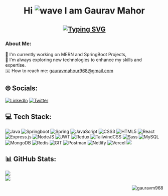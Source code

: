 <div align='center'>

Hi ![wave](https://user-images.githubusercontent.com/18350557/176309783-0785949b-9127-417c-8b55-ab5a4333674e.gif) I am Gaurav Mahor
=======================================================================================================
[![Typing SVG](https://readme-typing-svg.demolab.com?font=Inter&weight=500&size=22&pause=1000&color=00AEF0&center=true&vCenter=true&width=450&lines=Nice+to+Meet+You;Full+Stack+Web+Developer;Passionate+Learner)](https://git.io/typing-svg)
-----------------------

</div>

### About Me:
🔭 I'm currently working on MERN and SpringBoot Projects,<br>🌱 I'm always exploring new technologies to enhance my skills and expertise.<br>✉️ How to reach me: gauravmahour968@gmail.com<br>

## 🌐 Socials:
[![LinkedIn](https://img.shields.io/badge/LinkedIn-%230077B5.svg?logo=linkedin&logoColor=white)](https://linkedin.com/in/gauravm968) [![Twitter](https://img.shields.io/badge/Twitter-%231DA1F2.svg?logo=Twitter&logoColor=white)](https://twitter.com/gauravm_968) 

## 💻 Tech Stack:
![Java](https://img.shields.io/badge/java-%23ED8B00.svg?style=for-the-badge&logo=java&logoColor=white) ![Springboot](https://img.shields.io/badge/Spring%20Boot-6DB33F.svg?style=for-the-badge&logo=Spring-Boot&logoColor=white) ![Spring](https://img.shields.io/badge/Spring-6DB33F.svg?style=for-the-badge&logo=Spring&logoColor=white) ![JavaScript](https://img.shields.io/badge/javascript-%23323330.svg?style=for-the-badge&logo=javascript&logoColor=%23F7DF1E) ![CSS3](https://img.shields.io/badge/css3-%231572B6.svg?style=for-the-badge&logo=css3&logoColor=white) ![HTML5](https://img.shields.io/badge/html5-%23E34F26.svg?style=for-the-badge&logo=html5&logoColor=white) ![React](https://img.shields.io/badge/react-%2320232a.svg?style=for-the-badge&logo=react&logoColor=%2361DAFB) ![Express.js](https://img.shields.io/badge/express.js-%23404d59.svg?style=for-the-badge&logo=express&logoColor=%2361DAFB) ![NodeJS](https://img.shields.io/badge/node.js-6DA55F?style=for-the-badge&logo=node.js&logoColor=white) ![JWT](https://img.shields.io/badge/JWT-black?style=for-the-badge&logo=JSON%20web%20tokens) ![Redux](https://img.shields.io/badge/redux-%23593d88.svg?style=for-the-badge&logo=redux&logoColor=white) ![TailwindCSS](https://img.shields.io/badge/tailwindcss-%2338B2AC.svg?style=for-the-badge&logo=tailwind-css&logoColor=white) ![Sass](https://img.shields.io/badge/Sass-CC6699?style=for-the-badge&logo=sass&logoColor=white) ![MySQL](https://img.shields.io/badge/mysql-%2300f.svg?style=for-the-badge&logo=mysql&logoColor=white) ![MongoDB](https://img.shields.io/badge/MongoDB-%234ea94b.svg?style=for-the-badge&logo=mongodb&logoColor=white) ![Redis](https://img.shields.io/badge/Redis-DC382D.svg?style=for-the-badge&logo=Redis&logoColor=white) ![GIT](https://img.shields.io/badge/Git-fc6d26?style=for-the-badge&logo=git&logoColor=white) ![Postman](https://img.shields.io/badge/Postman-FF6C37?style=for-the-badge&logo=postman&logoColor=white) ![Netlify](https://img.shields.io/badge/netlify-%23000000.svg?style=for-the-badge&logo=netlify&logoColor=#00C7B7) ![Vercel](https://img.shields.io/badge/vercel-%23000000.svg?style=for-the-badge&logo=vercel&logoColor=white) ![](https://img.shields.io/badge/Canva-00C4CC.svg?style=for-the-badge&logo=Canva&logoColor=white)

## 📊 GitHub Stats:
<!-- ![](https://github-readme-stats.vercel.app/api?username=gauravm968&theme=tokyonight&hide_border=false&include_all_commits=false&count_private=true)<br/> -->
![](https://github-readme-streak-stats.herokuapp.com/?user=gauravm968&theme=highcontrast&hide_border=false)<br/>
![](https://github-readme-stats.vercel.app/api/top-langs/?username=gauravm968&theme=highcontrast&hide_border=false&include_all_commits=true&count_private=false&layout=compact)

 <p align="right"> <img src="https://komarev.com/ghpvc/?username=gauravm968&label=Profile%20views&color=0e75b6&style=flat" alt="gauravm968" /> </p>
